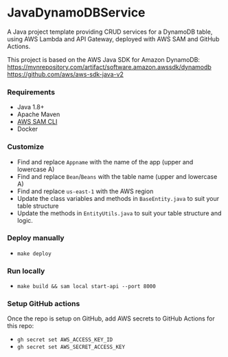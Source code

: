 # JavaDynamoDBService

A Java project template providing CRUD services for a DynamoDB table, using AWS Lambda and API Gateway, deployed with AWS SAM and GitHub Actions.

This project is based on the AWS Java SDK for Amazon DynamoDB:
https://mvnrepository.com/artifact/software.amazon.awssdk/dynamodb
https://github.com/aws/aws-sdk-java-v2

### Requirements

-   Java 1.8+
-   Apache Maven
-   [AWS SAM CLI](https://docs.aws.amazon.com/serverless-application-model/latest/developerguide/serverless-sam-cli-install.html)
-   Docker

### Customize

-   Find and replace `Appname` with the name of the app (upper and lowercase A)
-   Find and replace `Bean`/`Beans` with the table name (upper and lowercase A)
-   Find and replace `us-east-1` with the AWS region
-   Update the class variables and methods in `BaseEntity.java` to suit your table structure
-   Update the methods in `EntityUtils.java` to suit your table structure and logic.

### Deploy manually

-   `make deploy`

### Run locally

-   `make build && sam local start-api --port 8000`

### Setup GitHub actions

Once the repo is setup on GitHub, add AWS secrets to GitHub Actions for this repo:

-   `gh secret set AWS_ACCESS_KEY_ID`
-   `gh secret set AWS_SECRET_ACCESS_KEY`
